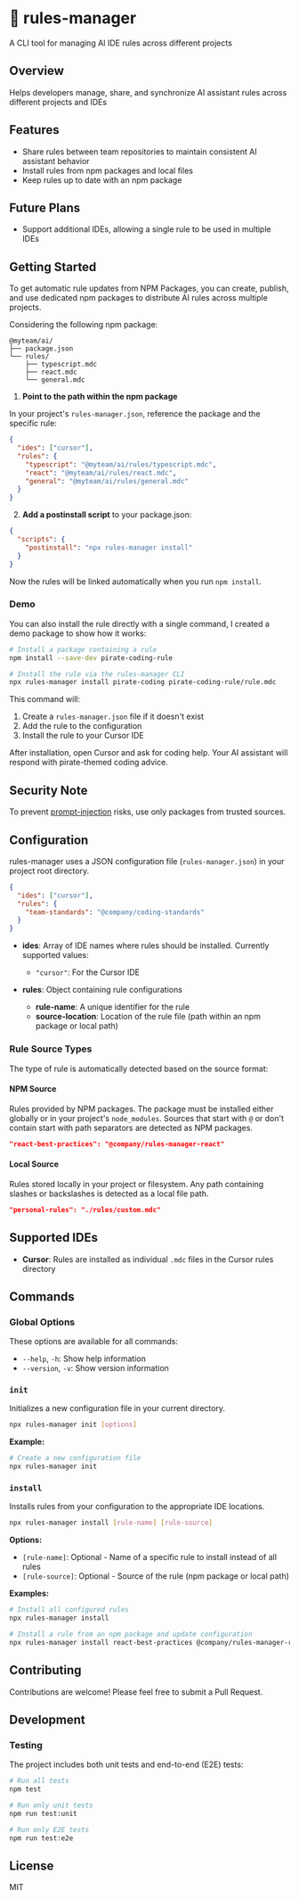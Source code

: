 # 📜 rules-manager

A CLI tool for managing AI IDE rules across different projects

## Overview

Helps developers manage, share, and synchronize AI assistant rules across different projects and IDEs

## Features

- Share rules between team repositories to maintain consistent AI assistant behavior
- Install rules from npm packages and local files
- Keep rules up to date with an npm package

## Future Plans

- Support additional IDEs, allowing a single rule to be used in multiple IDEs

## Getting Started

To get automatic rule updates from NPM Packages, you can create, publish, and use dedicated npm packages to distribute AI rules across multiple projects.

Considering the following npm package:

```
@myteam/ai/
├── package.json
└── rules/
    ├── typescript.mdc
    ├── react.mdc
    └── general.mdc
```

1. **Point to the path within the npm package**

In your project's `rules-manager.json`, reference the package and the specific rule:

```json
{
  "ides": ["cursor"],
  "rules": {
    "typescript": "@myteam/ai/rules/typescript.mdc",
    "react": "@myteam/ai/rules/react.mdc",
    "general": "@myteam/ai/rules/general.mdc"
  }
}
```

2. **Add a postinstall script** to your package.json:

```json
{
  "scripts": {
    "postinstall": "npx rules-manager install"
  }
}
```

Now the rules will be linked automatically when you run `npm install`.

### Demo

You can also install the rule directly with a single command, I created a demo package to show how it works:

```bash
# Install a package containing a rule
npm install --save-dev pirate-coding-rule

# Install the rule via the rules-manager CLI
npx rules-manager install pirate-coding pirate-coding-rule/rule.mdc
```

This command will:

1. Create a `rules-manager.json` file if it doesn't exist
2. Add the rule to the configuration
3. Install the rule to your Cursor IDE

After installation, open Cursor and ask for coding help. Your AI assistant will respond with pirate-themed coding advice.

## Security Note

To prevent [prompt-injection](https://en.wikipedia.org/wiki/Prompt_injection) risks, use only packages from trusted sources.

## Configuration

rules-manager uses a JSON configuration file (`rules-manager.json`) in your project root directory.

```json
{
  "ides": ["cursor"],
  "rules": {
    "team-standards": "@company/coding-standards"
  }
}
```

- **ides**: Array of IDE names where rules should be installed. Currently supported values:

  - `"cursor"`: For the Cursor IDE

- **rules**: Object containing rule configurations
  - **rule-name**: A unique identifier for the rule
  - **source-location**: Location of the rule file (path within an npm package or local path)

### Rule Source Types

The type of rule is automatically detected based on the source format:

#### NPM Source

Rules provided by NPM packages. The package must be installed either globally or in your project's `node_modules`. Sources that start with `@` or don't contain start with path separators are detected as NPM packages.

```json
"react-best-practices": "@company/rules-manager-react"
```

#### Local Source

Rules stored locally in your project or filesystem. Any path containing slashes or backslashes is detected as a local file path.

```json
"personal-rules": "./rules/custom.mdc"
```

## Supported IDEs

- **Cursor**: Rules are installed as individual `.mdc` files in the Cursor rules directory

## Commands

### Global Options

These options are available for all commands:

- `--help`, `-h`: Show help information
- `--version`, `-v`: Show version information

### `init`

Initializes a new configuration file in your current directory.

```bash
npx rules-manager init [options]
```

**Example:**

```bash
# Create a new configuration file
npx rules-manager init
```

### `install`

Installs rules from your configuration to the appropriate IDE locations.

```bash
npx rules-manager install [rule-name] [rule-source]
```

**Options:**

- `[rule-name]`: Optional - Name of a specific rule to install instead of all rules
- `[rule-source]`: Optional - Source of the rule (npm package or local path)

**Examples:**

```bash
# Install all configured rules
npx rules-manager install

# Install a rule from an npm package and update configuration
npx rules-manager install react-best-practices @company/rules-manager-react
```

## Contributing

Contributions are welcome! Please feel free to submit a Pull Request.

## Development

### Testing

The project includes both unit tests and end-to-end (E2E) tests:

```bash
# Run all tests
npm test

# Run only unit tests
npm run test:unit

# Run only E2E tests
npm run test:e2e
```

## License

MIT
